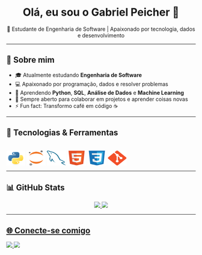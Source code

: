 <h1 align="center">Olá, eu sou o Gabriel Peicher 👋</h1>

<p align="center">
  🚀 Estudante de Engenharia de Software | Apaixonado por tecnologia, dados e desenvolvimento
</p>

---

## 🧠 Sobre mim

- 🎓 Atualmente estudando **Engenharia de Software**
- 💻 Apaixonado por programação, dados e resolver problemas
- 🌱 Aprendendo **Python**, **SQL**, **Análise de Dados** e **Machine Learning**
- 🤝 Sempre aberto para colaborar em projetos e aprender coisas novas
- ⚡ Fun fact: Transformo café em código ☕

---

## 🚀 Tecnologias & Ferramentas

<div style="display: inline_block"><br>
  <img align="center" alt="Python" height="40" width="50" src="https://raw.githubusercontent.com/devicons/devicon/master/icons/python/python-original.svg">
  <img align="center" alt="Jupyter" height="40" width="50" src="https://raw.githubusercontent.com/devicons/devicon/master/icons/jupyter/jupyter-original.svg">
  <img align="center" alt="SQL" height="40" width="50" src="https://raw.githubusercontent.com/devicons/devicon/master/icons/mysql/mysql-original.svg">
  <img align="center" alt="HTML" height="40" width="50" src="https://raw.githubusercontent.com/devicons/devicon/master/icons/html5/html5-original.svg">
  <img align="center" alt="CSS" height="40" width="50" src="https://raw.githubusercontent.com/devicons/devicon/master/icons/css3/css3-original.svg">
  <img align="center" alt="Git" height="40" width="50" src="https://raw.githubusercontent.com/devicons/devicon/master/icons/git/git-original.svg">
</div>

---

## 📊 GitHub Stats

<div align="center">
  <a href="https://github.com/gabrielpeicher">
  <img height="180em" src="https://github-readme-stats.vercel.app/api?username=gabrielpeicher&show_icons=true&theme=tokyonight&include_all_commits=true&count_private=true"/>
  <img height="180em" src="https://github-readme-stats.vercel.app/api/top-langs/?username=gabrielpeicher&layout=compact&langs_count=7&theme=tokyonight"/>
</div>

---

## 🌐 Conecte-se comigo

<p align="left">
  <a href="https://www.linkedin.com/in/gabriel-peicher-b59b80233/" target="_blank">
    <img src="https://img.shields.io/badge/-LinkedIn-%230077B5?style=for-the-badge&logo=linkedin&logoColor=white" target="_blank">
  </a>
  <a href="mailto:Gabriel Peicher <peichergabriel@gmail.com>">
    <img src="https://img.shields.io/badge/-Gmail-%23D14836?style=for-the-badge&logo=gmail&logoColor=white" target="_blank">
  </a>
</p>
